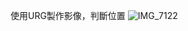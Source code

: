 使用URG製作影像，判斷位置
![IMG_7122](https://github.com/user-attachments/assets/8a2f1c51-4b51-428d-b25c-ea37ebe9fa86)

